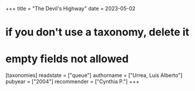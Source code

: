+++
title = "The Devil's Highway"
date = 2023-05-02
# if you don't use a taxonomy, delete it
# empty fields not allowed
[taxonomies]
  readstate = ["queue"]
  authorname = ["Urrea, Luis Alberto"]
  pubyear = ["2004"]
  recommender = ["Cynthia P."]
+++

